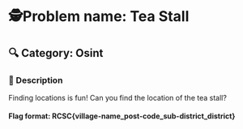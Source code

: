 


# 🕵️Problem name: Tea Stall

## 🔍 Category: Osint

### 📝 Description  
Finding locations is fun! Can you find the location of the tea stall?

#### Flag format: RCSC{village-name_post-code_sub-district_district}
